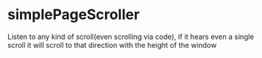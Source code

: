 # simplePageScroller
Listen to any kind of scroll(even scrolling via code), if it hears even a single scroll it will scroll to that direction with the height of the window
